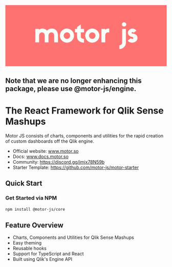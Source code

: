 ![Motor Logo](./static/motor.png)

## Note that we are no longer enhancing this package, please use @motor-js/engine.

# The React Framework for Qlik Sense Mashups

Motor JS consists of charts, components and utilities for the 
rapid creation of custom dashboards off the Qlik engine.

- Official website: www.motor.so
- Docs: www.docs.motor.so
- Community: https://discord.gg/jmjx78N59b
- Starter Template: https://github.com/motor-js/motor-starter

## Quick Start

### Get Started via NPM

<code>npm install @motor-js/core</code>

## Feature Overview

- Charts, Components and Utilities for Qlik Sense Mashups
- Easy theming
- Reusable hooks
- Support for TypeScript and React
- Built using Qlik's Engine API
